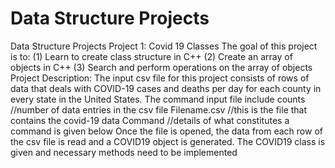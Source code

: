 # Data Structure Projects
Data Structure Projects
Project 1: Covid 19 Classes 
The goal of this project is to: 
(1)	Learn to create class structure in C++
(2)	Create an array of objects in C++
(3)	Search and perform operations on the array of objects
Project Description:
The input csv file for this project consists of rows of data that deals with COVID-19 cases and deaths per day for each county in every state in the United States. 
The command input file include
counts	       //number of data entries in the csv file
Filename.csv  //this is the file that contains the covid-19 data
Command     //details of what constitutes a command is given below
Once the file is opened, the data from each row of the csv file is read and a COVID19 object is generated. The COVID19 class is given and necessary methods need to be implemented
